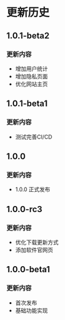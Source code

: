 # 更新历史

## 1.0.1-beta2
### 更新内容
- 增加用户统计
- 增加隐私页面
- 优化网站主页



## 1.0.1-beta1
### 更新内容
- 测试完善CI/CD



## 1.0.0
### 更新内容
- 1.0.0 正式发布


## 1.0.0-rc3
### 更新内容
- 优化下载更新方式
- 添加软件官网页


## 1.0.0-beta1
### 更新内容
- 首次发布
- 基础功能实现